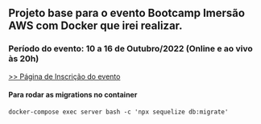 ## Projeto base para o evento Bootcamp Imersão AWS com Docker que irei realizar.

### Período do evento: 10 a 16 de Outubro/2022 (Online e ao vivo às 20h)

[>> Página de Inscrição do evento](https://inscricao.imersaoaws.com.br)


#### Para rodar as migrations no container ####
```
docker-compose exec server bash -c 'npx sequelize db:migrate'
```